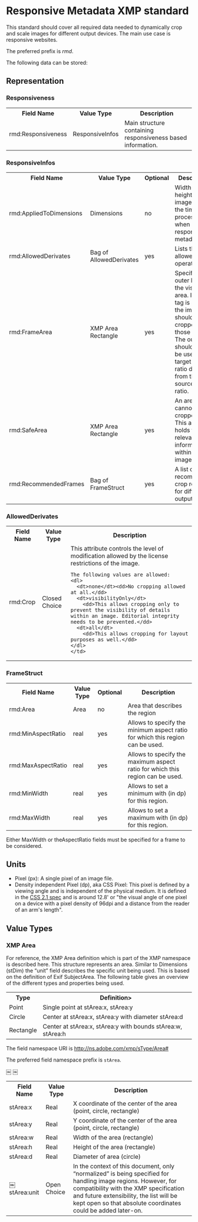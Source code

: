 Responsive Metadata XMP standard
================================

This standard should cover all required data needed to dynamically crop
and scale images for different output devices. The main use case is responsive
websites.

The preferred prefix is *rmd*.

The following data can be stored:

## Representation

### Responsiveness
<table>
  <tr><th>Field Name</th><th>Value Type</th><th>Description</th></tr>
  <tr><td>rmd:Responsiveness</td><td>ResponsiveInfos</td>
    <td>Main structure containing responsiveness based information.</td>
  </tr>
</table>


### ResponsiveInfos
<table>
  <tr><th>Field Name</th><th>Value Type</th>
    <th>Optional</th><th>Description</th>
  </tr>
  <tr><td>rmd:AppliedToDimensions</td><td>Dimensions</td><td>no</td>
    <td>Width and height of the image (px) at the time of processing when storing responsive metadata.</td>
  </tr>
  <tr><td>rmd:AllowedDerivates</td><td>Bag of AllowedDerivates</td><td>yes</td>
    <td>Lists the allowed operations.</td>
  </tr>
  <tr><td>rmd:FrameArea</td><td>XMP Area Rectangle</td><td>yes</td>
    <td>Specifies the outer limits of the visible area. If this tag is present, the image should be cropped to those values. The outer part should only be used if the target aspect ratio differs from the source aspect ratio.
  <tr><td>rmd:SafeArea</td><td>XMP Area Rectangle</td><td>yes</td>
    <td>An area that cannot be cropped into. This area holds the relevant information within the image.</td>
  </tr>
  <tr><td>rmd:RecommendedFrames</td><td>Bag of FrameStruct</td><td>yes</td>
    <td>A list of recommended crop regions for different output sizes</td>
</table>

### AllowedDerivates
<table>
  <tr><th>Field Name</th><th>Value Type</th><th>Description</th></tr>
  <tr><td>rmd:Crop</td><td>Closed Choice</td>
    <td>This attribute controls the level of modification allowed by the license restrictions of the image.<br>

    The following values are allowed:
    <dl>
      <dt>none</dt><dd>No cropping allowed at all.</dd>
      <dt>visibilityOnly</dt>
        <dd>This allows cropping only to prevent the visibility of details within an image. Editorial integrity needs to be prevented.</dd>
      <dt>all</dt>
        <dd>This allows cropping for layout purposes as well.</dd>
    </dl>
    </td>
  </tr>
</table>

### FrameStruct
<table>
<tr><th>Field Name</th><th>Value Type</th>
  <th>Optional</th><th>Description</th>
</tr>
<tr><td>rmd:Area</td><td>Area</td><td>no</td>
  <td>Area that describes the region</td>
</tr>
<tr><td>rmd:MinAspectRatio</td><td>real</td><td>yes</td>
  <td>Allows to specify the minimum aspect ratio for which this region can be used.</td>
</tr>
<tr><td>rmd:MaxAspectRatio</td><td>real</td><td>yes</td>
  <td>Allows to specify the maximum aspect ratio for which this region can be used.</td>
</tr>
<tr><td>rmd:MinWidth</td><td>real</td><td>yes</td>
  <td>Allows to set a minimum with (in dp) for this region.</td>
</tr>
<tr><td>rmd:MaxWidth</td><td>real</td><td>yes</td>
  <td>Allows to set a maximum with (in dp) for this region.</td>
</tr>
</table>

Either MaxWidth or theAspectRatio fields must be specified for a frame to be considered.

## Units
  - Pixel (px): A single pixel of an image file.
  - Density independent Pixel (dp), aka CSS Pixel: This pixel is defined by a viewing angle and is independent of the physical medium. It is defined in the
  [CSS 2.1 spec](http://www.w3.org/TR/2011/REC-CSS2-20110607/syndata.html#length-units) and is around 12.8' or "the visual angle of one pixel on a device with a pixel density of 96dpi and a distance from the reader of an arm's length".


## Value Types

### XMP Area
For reference, the XMP Area definition which is part of the XMP namespace is described here.
This structure represents an area. Similar to Dimensions (stDim) the “unit” field describes the specific unit being used. This is based on the definition of Exif SubjectArea. The following table gives an overview of the different types and properties being used.

<table>
  <tr><th>Type</th><th>Definition></th></tr>
  <tr><td>Point</td><td>Single point at stArea:x, stArea:y</td>
  <tr><td>Circle</td><td>Center at stArea:x, stArea:y with diameter stArea:d</td></tr>
  <tr><td>Rectangle</td><td>Center at stArea:x, stArea:y with bounds stArea:w, stArea:h</td>
</table>

The field namespace URI is http://ns.adobe.com/xmp/sType/Area#

The preferred field namespace prefix is `stArea`.

<table>
  <tr><th>Field Name</th><th>Value Type</th><th>Description</th></tr>
  <tr><td>stArea:x</td><td>Real</td>
  <td>X coordinate of the center of the area (point, circle, rectangle)</td></tr>
  <tr><td>stArea:y</td><td>Real</td>
  <td>Y coordinate of the center of the area (point, circle, rectangle)</td></tr>
  <tr><td>stArea:w</td><td>Real</td><td>Width of the area (rectangle)</td></tr>
  <tr><td>stArea:h</td><td>Real</td><td>Height of the area (rectangle)</td></tr>
  <tr><td>stArea:d</td><td>Real</td><td>Diameter of area (circle)</td></tr>
  <tr><td>￼stArea:unit</td>￼<td>Open Choice</td>
  ￼<td>In the context of this document, only “normalized” is being specified for handling image regions.
  However, for compatibility with the XMP specification and future extensibility, the list will be kept open so that absolute coordinates could be added later-on.</td></tr>
</table>

